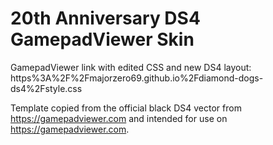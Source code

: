 # 20th Anniversary DS4 GamepadViewer Skin
GamepadViewer link with edited CSS and new DS4 layout:
https%3A%2F%2Fmajorzero69.github.io%2Fdiamond-dogs-ds4%2Fstyle.css

Template copied from the official black DS4 vector from https://gamepadviewer.com and intended for use on https://gamepadviewer.com.